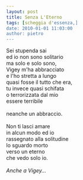 ```yaml
---
layout: post
title: Senza L'Eterno
tags: [scheggia d'essenza,]
date: 2010-01-01 11:03:00
author: pietro
---
```

Sei stupenda sai<br/>ed io non sono solitario<br/>ma solo e solo sono,<br/>Vigey m'ha abbracciato<br/>e l'ho stretta a lungo<br/>quasi fosse il tutto che era,<br/>tu invece quasi schifata<br/>o terrorizzata dal mio<br/>essere terribile<br/><br/>neanche un abbraccio.<br/><br/>Non ti lasci amare<br/>in alcun modo ed io<br/>rassegnato alla solitudine<br/>lo sguardo morto<br/>verso un eterno<br/>che vedo solo io.<br/><br/><span style="font-style: italic">Anche a Vigey...</span>
